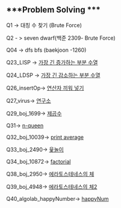 
***Problem Solving ***
---
Q1 -> 대칭 수 찾기 (Brute Force)

Q2 - > seven dwarf(백준 2309- Brute Force)

Q04 -> dfs bfs (baekjoon -1260)

Q23_LISP -> [가장 긴 증가하는 부분 수열 ](./Q23_LIPS/11055.pdf) 

Q24_LDSP -> [가장 긴 감소하는 부분 수열](./Q24_LDPS/11722.pdf) 

Q26_insertOp-> [연산자 끼워 넣기](./Q26_insertOp/14888.pdf) 

Q27_virus-> [연구소](./Q27_virus/14502번.pdf)
 
Q29_boj_1699-> [제곱수](./Q29_boj_1699/1699.pdf) 

Q31-> [n-queen](./Q31_boj_9663/9663.pdf) 

Q32_boj_10039-> [print average](./Q32_boj_10039/10039.pdf) 

Q33_boj_2490-> [윷놀이](./Q33_boj_2490/2490.pdf)

Q34_boj_10872-> [factorial](./Q34_boj_10872/10872.pdf)

Q38_boj_2950-> [에라토스테네스의 체](./Q38_boj_2960/2960.pdf)

Q39_boj_4948-> [에라토스테네스의 체2](./Q39_boj_4948/4948.pdf)

Q40_algolab_happyNumber-> [happyNum](./Q40_algolab_happyNumber/happy.pdf)
